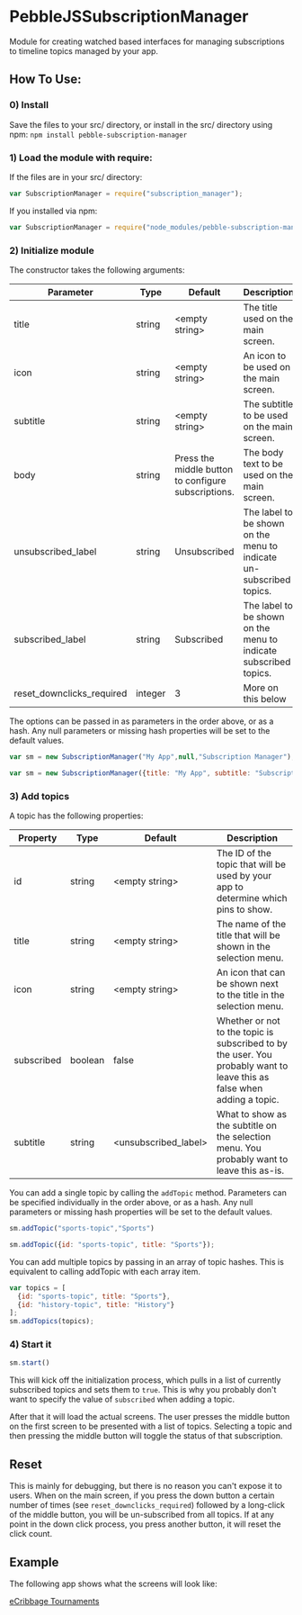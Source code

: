 # PebbleJSSubscriptionManager
Module for creating watched based interfaces for managing subscriptions to timeline topics managed by your app.

## How To Use:

### 0) Install

Save the files to your src/ directory, or install in the src/ directory using npm: `npm install pebble-subscription-manager`

### 1) Load the module with require:

If the files are in your src/ directory:
```javascript
var SubscriptionManager = require("subscription_manager");
```

If you installed via npm:
```javascript
var SubscriptionManager = require("node_modules/pebble-subscription-manager/subscription_manager");
```


### 2) Initialize module

The constructor takes the following arguments:

Parameter | Type | Default | Description
--------- | ---- | ------- | -----------
title | string | &lt;empty string&gt; | The title used on the main screen.
icon | string | &lt;empty string&gt; | An icon to be used on the main screen.
subtitle | string | &lt;empty string&gt; | The subtitle to be used on the main screen.
body | string | Press the middle button to configure subscriptions. | The body text to be used on the main screen.
unsubscribed_label | string | Unsubscribed | The label to be shown on the menu to indicate un-subscribed topics.
subscribed_label | string | Subscribed | The label to be shown on the menu to indicate subscribed topics.
reset_downclicks_required | integer | 3 | More on this below

The options can be passed in as parameters in the order above, or as a hash. Any null parameters or missing hash properties will be set to the default values.

```javascript
var sm = new SubscriptionManager("My App",null,"Subscription Manager");
```
```javascript
var sm = new SubscriptionManager({title: "My App", subtitle: "Subscription Manager"});
```
### 3) Add topics

A topic has the following properties:

Property | Type | Default | Description
-------- | ---- | ------- | -----------
id | string | &lt;empty string&gt; | The ID of the topic that will be used by your app to determine which pins to show.
title | string | &lt;empty string&gt; | The name of the title that will be shown in the selection menu.
icon | string | &lt;empty string&gt; | An icon that can be shown next to the title in the selection menu.
subscribed | boolean | false | Whether or not to the topic is subscribed to by the user. You probably want to leave this as false when adding a topic.
subtitle | string | &lt;unsubscribed_label&gt; | What to show as the subtitle on the selection menu. You probably want to leave this as-is.

You can add a single topic by calling the `addTopic` method. Parameters can be specified individually in the order above, or as a hash. Any null parameters or missing hash properties will be set to the default values.

```javascript
sm.addTopic("sports-topic","Sports")
```
```javascript
sm.addTopic({id: "sports-topic", title: "Sports"});
```

You can add multiple topics by passing in an array of topic hashes. This is equivalent to calling addTopic with each array item.

```javascript
var topics = [
  {id: "sports-topic", title: "Sports"},
  {id: "history-topic", title: "History"}
];
sm.addTopics(topics);
```

### 4) Start it
```javascript
sm.start()
```

This will kick off the initialization process, which pulls in a list of currently subscribed topics and sets them to `true`. This is why you probably don't want to specify the value of `subscribed` when adding a topic.

After that it will load the actual screens. The user presses the middle button on the first screen to be presented with a list of topics. Selecting a topic and then pressing the middle button will toggle the status of that subscription.

## Reset
This is mainly for debugging, but there is no reason you can't expose it to users. When on the main screen, if you press the down button a certain number of times (see `reset_downclicks_required`) followed by a long-click of the middle button, you will be un-subscribed from all topics. If at any point in the down click process, you press another button, it will reset the click count. 

## Example
The following app shows what the screens will look like:

[eCribbage Tournaments](https://apps.getpebble.com/en_US/application/559dc7b7807f3e76f10000a4)
